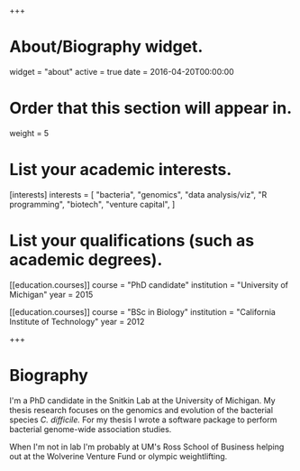 +++
# About/Biography widget.
widget = "about"
active = true
date = 2016-04-20T00:00:00

# Order that this section will appear in.
weight = 5

# List your academic interests.
[interests]
  interests = [
    "bacteria",
    "genomics",
    "data analysis/viz",
    "R programming", 
    "biotech", 
    "venture capital", 
  ]

# List your qualifications (such as academic degrees).
[[education.courses]]
  course = "PhD candidate"
  institution = "University of Michigan"
  year = 2015

[[education.courses]]
  course = "BSc in Biology"
  institution = "California Institute of Technology"
  year = 2012
 
+++

# Biography

I'm a PhD candidate in the Snitkin Lab at the University of Michigan. My thesis research focuses on the genomics and evolution of the bacterial species *C. difficile.* For my thesis I wrote a software package to perform bacterial genome-wide association studies. 

When I'm not in lab I'm probably at UM's Ross School of Business helping out at the Wolverine Venture Fund or olympic weightlifting. 
